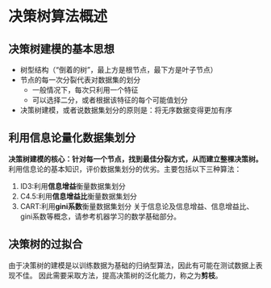 # 决策树算法概述

## 决策树建模的基本思想
* 树型结构（“倒着的树”，最上方是根节点，最下方是叶子节点）
* 节点的每一次分裂代表对数据集的划分
    * 一般情况下，每次只利用一个特征
    * 可以选择二分，或者根据该特征的每个可能值划分
* 决策树建模，或者说数据集划分的原则是：将无序数据变得更加有序

## 利用信息论量化数据集划分

**决策树建模的核心：针对每一个节点，找到最佳分裂方式，从而建立整棵决策树。**
利用信息论的基本知识，评价数据集划分的优劣。主要包括以下三种算法：
1. ID3:利用**信息增益**衡量数据集划分
2. C4.5:利用**信息增益比**衡量数据集划分
3. CART:利用**gini系数**衡量数据集划分
关于信息论及信息增益、信息增益比、gini系数等概念，请参考机器学习的数学基础部分。

## 决策树的过拟合

由于决策树的建模是以训练数据为基础的归纳型算法，因此有可能在测试数据上表现不佳。
因此需要采取方法，提高决策树的泛化能力，称之为**剪枝**。